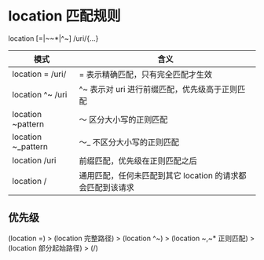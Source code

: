 # location 匹配规则

location [=|~\~*|^~] /uri/{...}

| 模式                | 含义                                                       |
| ------------------- | ---------------------------------------------------------- |
| location = /uri/    | = 表示精确匹配，只有完全匹配才生效                         |
| location ^~ /uri    | ^~ 表示对 uri 进行前缀匹配，优先级高于正则匹配             |
| location ~pattern   | ～ 区分大小写的正则匹配                                    |
| location ~\_pattern | ～\_ 不区分大小写的正则匹配                                |
| location /uri       | 前缀匹配，优先级在正则匹配之后                             |
| location /          | 通用匹配，任何未匹配到其它 location 的请求都会匹配到该请求 |

## 优先级

(location =) > (location 完整路径) > (location ^~) > (location ~,~\* 正则匹配) > (location 部分起始路径) > (/)
